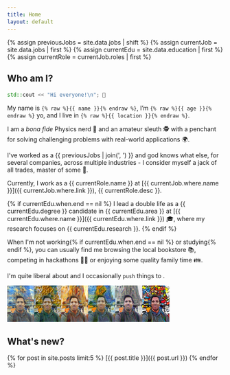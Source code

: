 ```yaml
---
title: Home
layout: default
---
```


{% assign previousJobs = site.data.jobs | shift %}
{% assign currentJob = site.data.jobs | first %}
{% assign currentEdu = site.data.education | first %}
{% assign currentRole = currentJob.roles | first %}

## Who am I?

```cpp
std::cout << "Hi everyone!\n"; 👋
```

My name is `{% raw %}{{ name }}{% endraw %}`, I’m `{% raw %}{{ age }}{% endraw %}` yo, and I live in `{% raw %}{{ location }}{% endraw %}`.

I am a *bona fide* Physics nerd 🌌 and an amateur sleuth 🕵️ with a penchant for solving challenging problems with real-world applications 🌍.

I've worked as a {{ previousJobs | join(', ') }} and god knows what else, for several companies, across multiple industries - I consider myself a jack of all trades, master of some 🐙.

Currently, I work as a {{ currentRole.name }} at [{{ currentJob.where.name }}]({{ currentJob.where.link }}), {{ currentRole.desc }}.

{% if currentEdu.when.end == nil %}
I lead a double life as a {{ currentEdu.degree }} candidate in {{ currentEdu.area }} at [{{ currentEdu.where.name }}]({{ currentEdu.where.link }}) 🎓, where my research focuses on {{ currentEdu.research }}.
{% endif %}

When I'm not working{% if currentEdu.when.end == nil %} or studying{% endif %}, you can usually find me browsing the local bookstore 📚, competing in hackathons 🐱‍💻 or enjoying some quality family time 👪.

I'm quite liberal about <a href="{{ site.data.contact.linkedin }}" class="fa fa-linkedin"></a> and I occasionally `push` things to <a href="{{ site.data.contact.github }}" class="fa fa-github"></a>.

<div title="If you hovered this far, this pastiche was created using Google's DeepDream (https://github.com/google/deepdream) way back in 2015, not one of those fancy diffusion models - I'm old school like that! 👴">
	<img src="assets/images/profile_pastiche.png" width="75%"/>
</div>

## What's new?

{% for post in site.posts limit:5 %}
[{{ post.title }}]({{ post.url }})
{% endfor %}
